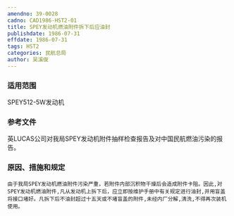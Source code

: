 ```yaml
---
amendno: 39-0028
cadno: CAD1986-HST2-01
title: SPEY发动机燃油附件拆下后应油封
publishdate: 1986-07-31
effdate: 1986-07-31
tags: HST2
categories: 民航总局
author: 吴溪俊
---
```


### 适用范围 
SPEY512-5W发动机

### 参考文件
英LUCAS公司对我局SPEY发动机附件抽样检查报告及对中国民航燃油污染的报告。

### 原因、措施和规定 
    由于我局SPEY发动机燃油附件污染严重，若附件内部沉积物干燥后会造成附件卡阻。因此,对SPEY发动机燃油附件,凡从发动机上拆下后，应立即按维护手册中有关规定进行油封,并用盲盖将接口堵好。凡拆下后不油封超过十五天或不堵盲盖的附件,未经内厂分解,清洗,不得再次装机使用。
